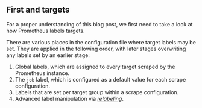 ## First and targets

For a proper understanding of this blog post, we first need to take a look at how
Prometheus labels targets.

There are various places in the configuration file where target labels may be
set. They are applied in the following order, with later stages overwriting any
labels set by an earlier stage:

1. Global labels, which are assigned to every target scraped by the Prometheus instance.
2. The `job` label, which is configured as a default value for each scrape configuration.
3. Labels that are set per target group within a scrape configuration.
4. Advanced label manipulation via [_relabeling_](/docs/operating/configuration/#relabel_config).